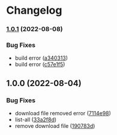 # Changelog

### [1.0.1](https://www.github.com/zhenyuanlau/asdf-dtm/compare/v1.0.0...v1.0.1) (2022-08-08)


### Bug Fixes

* build error ([a340313](https://www.github.com/zhenyuanlau/asdf-dtm/commit/a340313b2aef08857314de02185c3f4d2a575966))
* build error ([c57e1f5](https://www.github.com/zhenyuanlau/asdf-dtm/commit/c57e1f52ada4e0f9edc9fbe9bd50b803f3fe5d63))

## 1.0.0 (2022-08-04)


### Bug Fixes

* download file removed error ([7114e98](https://www.github.com/zhenyuanlau/asdf-dtm/commit/7114e985b2b478c2d90dacfbcd1ea291c5555823))
* list-all ([33a2f8d](https://www.github.com/zhenyuanlau/asdf-dtm/commit/33a2f8dc810a3ac93573176b4abbadefc3632a5d))
* remove download file ([190783d](https://www.github.com/zhenyuanlau/asdf-dtm/commit/190783de290bffeadeca11fe7c001848dd7d72ab))
